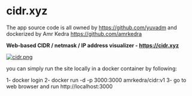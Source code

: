 # cidr.xyz

The app source code is all owned by https://github.com/yuvadm and dockerized by Amr Kedra https://github.com/amrkedra 

**Web-based CIDR / netmask / IP address visualizer - https://cidr.xyz**

[![cidr.png](cidr.png)](https://cidr.xyz)

you can simply run the site locally in a docker container by following:

1- docker login
2- docker run -d -p 3000:3000 amrkedra/cidr:v1 
3- go to web browser and run http://localhost:3000